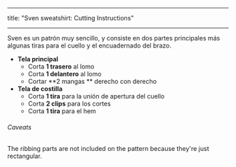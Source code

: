 - - -
title: "Sven sweatshirt: Cutting Instructions"
- - -

Sven es un patrón muy sencillo, y consiste en dos partes principales más algunas tiras para el cuello y el encuadernado del brazo.

- **Tela principal**
  - Corta **1 trasero** al lomo
  - Corta **1 delantero** al lomo
  - Cortar **2 mangas ** derecho con derecho
- **Tela de costilla**
  - Corta **1 tira** para la unión de apertura del cuello
  - Corta **2 clips**  para los cortes
  - Corta **1 tira**  para el hem

<Warning>

###### Caveats

The ribbing parts are not included on the pattern because they're just rectangular.

</Warning>

